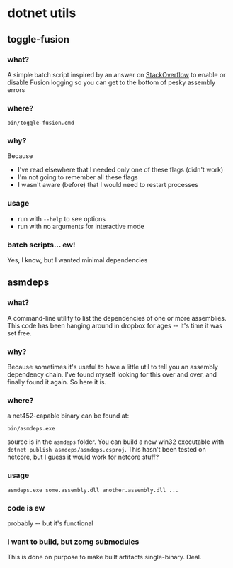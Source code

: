 # dotnet utils

## toggle-fusion

### what?

A simple batch script inspired by an answer on [StackOverflow](https://stackoverflow.com/questions/255669/how-to-enable-assembly-bind-failure-logging-fusion-in-net#answer-1527249)
to enable or disable Fusion logging so you can get to the bottom of pesky assembly errors

### where?
`bin/toggle-fusion.cmd`

### why?

Because
- I've read elsewhere that I needed only one of these flags (didn't work)
- I'm not going to remember all these flags
- I wasn't aware (before) that I would need to restart processes

### usage
- run with `--help` to see options
- run with no arguments for interactive mode

### batch scripts... ew!
Yes, I know, but I wanted minimal dependencies


## asmdeps

### what?

A command-line utility to list the dependencies of one or more assemblies. This code
has been hanging around in dropbox for ages -- it's time it was set free.


### why?
Because sometimes it's useful to have a little util to tell you an assembly
dependency chain. I've found myself looking for this over and over, and finally
found it again. So here it is.

### where?
a net452-capable binary can be found at:
```
bin/asmdeps.exe
```
source is in the `asmdeps` folder. You can build a new win32 executable with
`dotnet publish asmdeps/asmdeps.csproj`. This hasn't been tested on netcore,
but I guess it would work for netcore stuff?

### usage
`asmdeps.exe some.assembly.dll another.assembly.dll ...`

### code is ew
probably -- but it's functional

### I want to build, but zomg submodules
This is done on purpose to make built artifacts single-binary. Deal.
